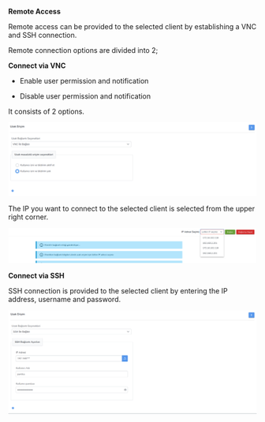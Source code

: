**Remote Access**

Remote access can be provided to the selected client by establishing a VNC and SSH connection.

Remote connection options are divided into 2;
 
**Connect via VNC**

- Enable user permission and notification

- Disable user permission and notification

It consists of 2 options.

[![Uzak Bağlantı VNC](../images/computerManagement/remoteAccessVnc.png)](../images/computerManagement/remoteAccessVnc.png)

The IP you want to connect to the selected client is selected from the upper right corner.

[![Uzak Bağlantı VNC](../images/computerManagement/remoteAccessIpSelection.png)](../images/computerManagement/remoteAccessVnc.png)

**Connect via SSH**

SSH connection is provided to the selected client by entering the IP address, username and password.

[![Uzak Bağlantı SSH](../images/computerManagement/remoteAccessSsh.png)](../images/computerManagement/remoteAccessSsh.png)

<link href=/lider3.0/assets/style.css rel=stylesheet></link>
